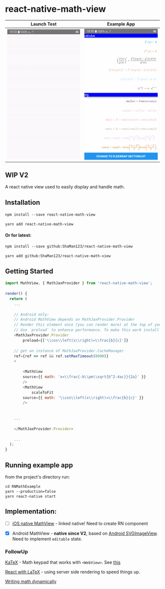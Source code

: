 # react-native-math-view

| Launch Test | Example App |
| --- | --- |
| ![Launch](./docs/launchAndroid.gif) | ![Example App](./docs/exampleAndroid.gif) |


## WIP V2

A react native view used to easily display and handle math.

## Installation

`npm install --save react-native-math-view`

`yarn add react-native-math-view`

#### Or for latest:

`npm install --save github:ShaMan123/react-native-math-view`

`yarn add github:ShaMan123/react-native-math-view`

## Getting Started
```js
import MathView, { MathJaxProvider } from 'react-native-math-view';

render() {
  return (
    ...
    
    // Android only:
    // Android MathView depends on MathJaxProvider.Provider
    // Render this element once (you can render more) at the top of your app as soon as possible (it takes 3000-5000ms to get the Provider running)
    // Use `preload` to enhance performance. To make this work install '@react-native-community/async-storage'
    <MathJaxProvider.Provider
        preload={['\\cos\\left(x\\right)=\\frac{b}{c}']}
	
	// get an instance of MathJaxProvider.CacheManager
	ref={ref => ref && ref.setMaxTimeout(8000)}
    >
    
	    <MathView
		source={{ math: 'x=\\frac{-b\\pm\\sqrt{b^2-4ac}}{2a}' }}
	    /> 
	    <MathView
			scaleToFit
		source={{ math: '\\cos\\left(x\\right)=\\frac{b}{c}' }}
	    /> 
    
    
    ...
    
    </MathJaxProvider.Provider>
    
    ...
  );
}

```

## Running example app
from the project's directory run:
```
cd RNMathExample
yarn --production=false
yarn react-native start
```

## Implementation:
  - [ ] [iOS native MathView](https://github.com/kostub/iosMath) - linked native! Need to create RN component

  - [x] Android MathView - **native since V2**, based on [Android SVGImageView](https://bigbadaboom.github.io/androidsvg). Need to implement `editable` state.

### FollowUp

[KaTeX](https://github.com/Khan/KaTeX) - Math keypad that works with `<WebView>`. See [this](https://github.com/ShaMan123/math-input)

[React with LaTeX](https://github.com/Pomax/BezierInfo-2) - using server side rendering to speed things up.

[Writing math dynamically](https://github.com/nicolewhite/algebra.js)

